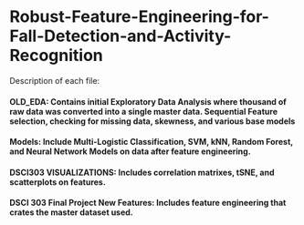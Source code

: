 # Robust-Feature-Engineering-for-Fall-Detection-and-Activity-Recognition

Description of each file: 

#### OLD_EDA: Contains initial Exploratory Data Analysis where thousand of raw data was converted into a single master data. Sequential Feature selection, checking for missing data, skewness, and various base models


#### Models: Include Multi-Logistic Classification, SVM, kNN, Random Forest, and Neural Network Models on data after feature engineering. 

#### DSCI303 VISUALIZATIONS: Includes correlation matrixes, tSNE, and scatterplots on features. 

#### DSCI 303 Final Project New Features: Includes feature engineering that crates the master dataset used. 
